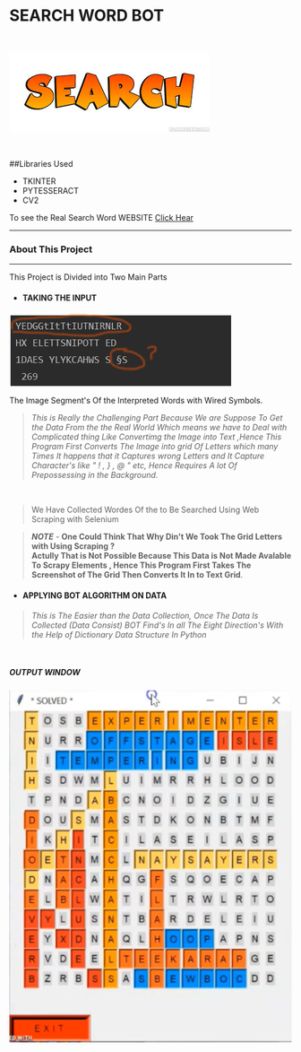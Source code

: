 # **SEARCH WORD BOT**
<br>

![](SSS.jpg)

<br>

##Libraries Used 


* TKINTER
* PYTESSERACT
* CV2

To see the Real Search Word WEBSITE  [Click Hear](http://word-search-puzzles.appspot.com/)
***

### About This Project
***

This Project is Divided into Two Main Parts

* #### TAKING THE INPUT

![](Output.png)

The Image Segment's Of the Interpreted Words with Wired Symbols. 

> *This is Really the Challenging Part Because We are Suppose To Get the Data From the 
>the Real World Which means we have to Deal with Complicated thing Like Convertimg the Image into
>Text ,Hence This Program First Converts The Image into grid Of Letters which many Times It happens that 
>it Captures wrong Letters and It Capture Character's like " ! , } , @ " etc, Hence Requires A lot Of Prepossessing in the Background.*

<br>

> We Have Collected Wordes Of the to Be Searched Using Web Scraping with Selenium

> ***NOTE*** - **One Could Think That Why Din't We Took The Grid Letters with Using 
>Scraping ?<br>Actully That is Not Possible Because This Data is Not Made Avalable To 
>Scrapy Elements , Hence This Program First Takes The Screenshot of The Grid Then
>Converts It In to Text Grid**.
>

* #### APPLYING BOT ALGORITHM ON DATA

> *This is The Easier than the  Data Collection, Once The Data Is Collected (Data Consist)
>BOT Find's In all The Eight Direction's With the Help of Dictionary Data Structure In Python*

<br>

##### **OUTPUT WINDOW**

![](Solved.png)

